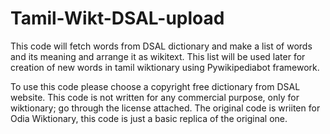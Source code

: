 # Tamil-Wikt-DSAL-upload
This code will fetch words from DSAL dictionary and make a list of words and its meaning and arrange it as wikitext.
This list will be used later for creation of new words in tamil wiktionary using Pywikipediabot framework.

To use this code please choose a copyright free dictionary from DSAL website.
This code is not written for any commercial purpose, only for wiktionary; go through the license attached.
The original code is wriiten for Odia Wiktionary, this code is just a basic replica of the original one.
